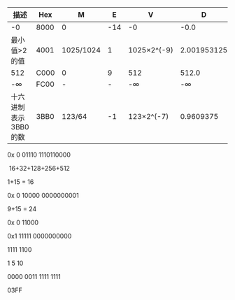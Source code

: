 | 描述                 | Hex  | M         | E    | V           | D           |
| -------------------- | ---- | --------- | ---- | ----------- | ----------- |
| -0                   | 8000 | 0         | -14  | -0          | -0.0        |
| 最小值>2的值         | 4001 | 1025/1024 | 1    | 1025×2^(-9) | 2.001953125 |
| 512                  | C000 | 0         | 9    | 512         | 512.0       |
| -∞                   | FC00 | -         | -    | -∞          | -∞          |
| 十六进制表示3BB0的数 | 3BB0 | 123/64    | -1   | 123×2^(-7)  | 0.9609375   |

0x 0 01110 1110110000

​	16+32+128+256+512

1+15 = 16

0x 0 10000 0000000001

9+15 = 24

0x 0 11000 

0x1 11111 0000000000

1111 1100



1 5 10

0000 0011 1111 1111

03FF